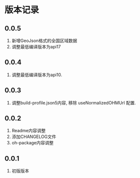 # 版本记录

## 0.0.5
1. 新增GeoJson格式的全国区域数据
2. 调整最低编译版本为api17

## 0.0.4
1. 调整最低编译版本为api10.

## 0.0.3
1. 调整build-profile.json5内容, 移除 useNormalizedOHMUrl 配置.

## 0.0.2
1. Readme内容调整
2. 添加CHANGELOG文件
3. oh-package内容调整

## 0.0.1
1. 初版版本